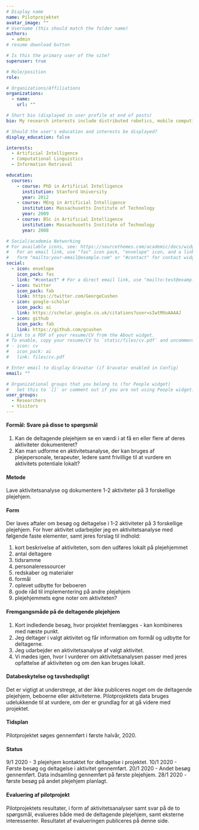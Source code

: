 ```yaml
---
# Display name
name: Pilotprojektet
avatar_image: ""
# Username (this should match the folder name)
authors:
  - admin
# resume download button

# Is this the primary user of the site?
superuser: true

# Role/position
role:

# Organizations/Affiliations
organizations:
  - name:
    url: ""

# Short bio (displayed in user profile at end of posts)
bio: My research interests include distributed robotics, mobile computing and programmable matter.

# Should the user's education and interests be displayed?
display_education: false

interests:
  - Artificial Intelligence
  - Computational Linguistics
  - Information Retrieval

education:
  courses:
    - course: PhD in Artificial Intelligence
      institution: Stanford University
      year: 2012
    - course: MEng in Artificial Intelligence
      institution: Massachusetts Institute of Technology
      year: 2009
    - course: BSc in Artificial Intelligence
      institution: Massachusetts Institute of Technology
      year: 2008

# Social/academia Networking
# For available icons, see: https://sourcethemes.com/academic/docs/widgets/#icons
#   For an email link, use "fas" icon pack, "envelope" icon, and a link in the
#   form "mailto:your-email@example.com" or "#contact" for contact widget.
social:
  - icon: envelope
    icon_pack: fas
    link: "#contact" # For a direct email link, use "mailto:test@example.org".
  - icon: twitter
    icon_pack: fab
    link: https://twitter.com/GeorgeCushen
  - icon: google-scholar
    icon_pack: ai
    link: https://scholar.google.co.uk/citations?user=sIwtMXoAAAAJ
  - icon: github
    icon_pack: fab
    link: https://github.com/gcushen
# Link to a PDF of your resume/CV from the About widget.
# To enable, copy your resume/CV to `static/files/cv.pdf` and uncomment the lines below.
# - icon: cv
#   icon_pack: ai
#   link: files/cv.pdf

# Enter email to display Gravatar (if Gravatar enabled in Config)
email: ""

# Organizational groups that you belong to (for People widget)
#   Set this to `[]` or comment out if you are not using People widget.
user_groups:
  - Researchers
  - Visitors
---
```


#### Formål: Svare på disse to spørgsmål

1. Kan de deltagende plejehjem se en værdi i at få en eller flere af deres aktiviteter dokumenteret?
2. Kan man udforme en aktivitetsanalyse, der kan bruges af plejepersonale, terapeuter, ledere samt frivillige til at vurdere en aktivitets potentiale lokalt?

#### Metode

Lave aktivitetsanalyse og dokumentere 1-2 aktiviteter på 3 forskellige plejehjem.

#### Form

Der laves aftaler om besøg og deltagelse i 1-2 aktiviteter på 3 forskellige plejehjem. For hver aktivitet udarbejder jeg en aktivitetsanalyse med følgende faste elementer, samt jeres forslag til indhold:

1. kort beskrivelse af aktiviteten, som den udføres lokalt på plejehjemmet
2. antal deltagere
3. tidsramme
4. personaleressourcer
5. redskaber og materialer
6. formål
7. oplevet udbytte for beboeren
8. gode råd til implementering på andre plejehjem
9. plejehjemmets egne noter om aktiviteten?

#### Fremgangsmåde på de deltagende plejehjem

1. Kort indledende besøg, hvor projektet fremlægges - kan kombineres med næste punkt.
2. Jeg deltager i valgt aktivitet og får information om formål og udbytte for deltagerne.
3. Jeg udarbejder en aktivitetsanalyse af valgt aktivitet.
4. Vi mødes igen, hvor I vurderer om aktivitetsanalysen passer med jeres opfattelse af aktiviteten og om den kan bruges lokalt.

#### Databeskytelse og tavshedspligt

Det er vigtigt at understrege, at der ikke publiceres noget om de deltagende plejehjem, beboerne eller aktiviteterne.
Pilotprojektets data bruges udelukkende til at vurdere, om der er grundlag for at gå videre med projektet.

#### Tidsplan

Pilotprojektet søges gennemført i første halvår, 2020.

#### Status

9/1 2020 - 3 plejehjem kontaktet for deltagelse i projektet.
10/1 2020 - Første besøg og deltagelse i aktivitet gennemført.
20/1 2020 - Andet besøg gennemført. Data indsamling gennemført på første plejehjem.
28/1 2020 - første besøg på andet plejehjem planlagt.

#### Evaluering af pilotprojekt

Pilotprojektets resultater, i form af aktivitetsanalyser samt svar på de to spørgsmål, evalueres både med de deltagende plejehjem, samt eksterne interessenter. Resultatet af evalueringen publiceres på denne side.
